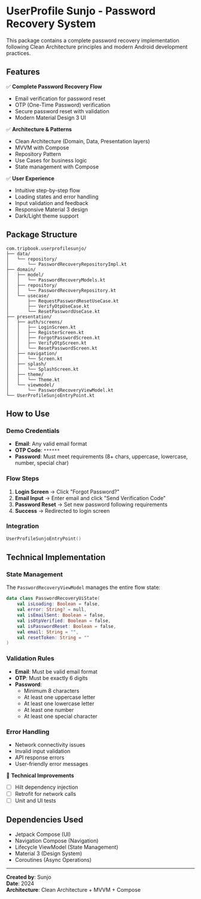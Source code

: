 # UserProfile Sunjo - Password Recovery System

This package contains a complete password recovery implementation following Clean Architecture
principles and modern Android development practices.

## Features

✅ **Complete Password Recovery Flow**

- Email verification for password reset
- OTP (One-Time Password) verification
- Secure password reset with validation
- Modern Material Design 3 UI

✅ **Architecture & Patterns**

- Clean Architecture (Domain, Data, Presentation layers)
- MVVM with Compose
- Repository Pattern
- Use Cases for business logic
- State management with Compose

✅ **User Experience**

- Intuitive step-by-step flow
- Loading states and error handling
- Input validation and feedback
- Responsive Material 3 design
- Dark/Light theme support

## Package Structure

```
com.tripbook.userprofilesunjo/
├── data/
│   └── repository/
│       └── PasswordRecoveryRepositoryImpl.kt
├── domain/
│   ├── model/
│   │   └── PasswordRecoveryModels.kt
│   ├── repository/
│   │   └── PasswordRecoveryRepository.kt
│   └── usecase/
│       ├── RequestPasswordResetUseCase.kt
│       ├── VerifyOtpUseCase.kt
│       └── ResetPasswordUseCase.kt
├── presentation/
│   ├── auth/screens/
│   │   ├── LoginScreen.kt
│   │   ├── RegisterScreen.kt
│   │   ├── ForgotPasswordScreen.kt
│   │   ├── VerifyOtpScreen.kt
│   │   └── ResetPasswordScreen.kt
│   ├── navigation/
│   │   └── Screen.kt
│   ├── splash/
│   │   └── SplashScreen.kt
│   ├── theme/
│   │   └── Theme.kt
│   └── viewmodel/
│       └── PasswordRecoveryViewModel.kt
└── UserProfileSunjoEntryPoint.kt
```

## How to Use

### Demo Credentials

- **Email**: Any valid email format
- **OTP Code**: `******`
- **Password**: Must meet requirements (8+ chars, uppercase, lowercase, number, special char)

### Flow Steps

1. **Login Screen** → Click "Forgot Password?"
2. **Email Input** → Enter email and click "Send Verification Code"
4. **Password Reset** → Set new password following requirements
5. **Success** → Redirected to login screen

### Integration

```kotlin
UserProfileSunjoEntryPoint()
```

## Technical Implementation

### State Management

The `PasswordRecoveryViewModel` manages the entire flow state:

```kotlin
data class PasswordRecoveryUiState(
    val isLoading: Boolean = false,
    val error: String? = null,
    val isEmailSent: Boolean = false,
    val isOtpVerified: Boolean = false,
    val isPasswordReset: Boolean = false,
    val email: String = "",
    val resetToken: String = ""
)
```

### Validation Rules

- **Email**: Must be valid email format
- **OTP**: Must be exactly 6 digits
- **Password**:
    - Minimum 8 characters
    - At least one uppercase letter
    - At least one lowercase letter
    - At least one number
    - At least one special character

### Error Handling

- Network connectivity issues
- Invalid input validation
- API response errors
- User-friendly error messages


🔧 **Technical Improvements**

- [ ] Hilt dependency injection
- [ ] Retrofit for network calls
- [ ] Unit and UI tests

## Dependencies Used

- Jetpack Compose (UI)
- Navigation Compose (Navigation)
- Lifecycle ViewModel (State Management)
- Material 3 (Design System)
- Coroutines (Async Operations)


---

**Created by**: Sunjo  
**Date**: 2024  
**Architecture**: Clean Architecture + MVVM + Compose